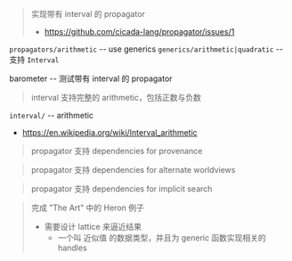 > 实现带有 interval 的 propagator
>
> - https://github.com/cicada-lang/propagator/issues/1

`propagators/arithmetic` -- use generics
`generics/arithmetic|quadratic` -- 支持 `Interval`

barometer -- 测试带有 interval 的 propagator

> interval 支持完整的 arithmetic，包括正数与负数

`interval/` -- arithmetic

- https://en.wikipedia.org/wiki/Interval_arithmetic

> propagator 支持 dependencies for provenance

> propagator 支持 dependencies for alternate worldviews

> propagator 支持 dependencies for implicit search

> 完成 "The Art" 中的 Heron 例子
>
> - 需要设计 lattice 来逼近结果
>   - 一个叫 近似值 的数据类型，并且为 generic 函数实现相关的 handles
